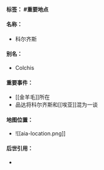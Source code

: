 #### 标签： #重要地点
#### 名称：
- 科尔齐斯
#### 别名：
- Colchis
#### 重要事件：
- [[金羊毛]]所在
- 品达将科尔齐斯和[[埃亚]]混为一谈
#### 地图位置：
- ![[aia-location.png]]
#### 后世引用：
- 